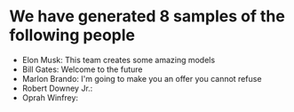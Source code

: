 # We have generated 8 samples of the following people
- Elon Musk: This team creates some amazing models
- Bill Gates: Welcome to the future
- Marlon Brando: I'm going to make you an offer you cannot refuse
- Robert Downey Jr.: 
- Oprah Winfrey: 

